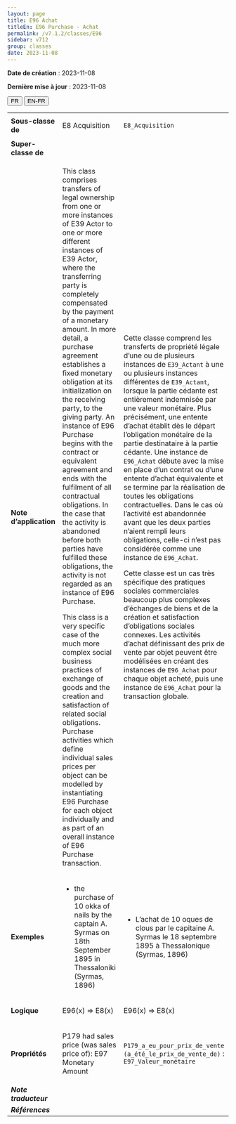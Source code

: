 ```yaml
---
layout: page
title: E96 Achat
titleEn: E96 Purchase - Achat
permalink: /v7.1.2/classes/E96
sidebar: v712
group: classes
date: 2023-11-08
---
```


**Date de création** : 2023-11-08

**Dernière mise à jour** : 2023-11-08

<div class="lang-buttons">
 <button id="fr" class="activate">FR</button>
 <button id="en-fr">EN-FR</button>
</div>

<table>
<tbody>
<tr>
<td><strong>Sous-classe de</strong></td>
<td class="en">
<p>E8 Acquisition</p>
</td>
<td>
<p><code class="language-plaintext highlighter-rouge">E8_Acquisition</code></p>
</td>
</tr>
<tr>
<td><strong>Super-classe de</strong></td>
<td class="en">
</td>
<td>
</td>
</tr>
<tr>
<td><strong>Note d’application</strong></td>
<td class="en">
<p>This class comprises transfers of legal ownership from one or more instances of E39 Actor to one or more different instances of E39 Actor, where the transferring party is completely compensated by the payment of a monetary amount. In more detail, a purchase agreement establishes a fixed monetary obligation at its initialization on the receiving party, to the giving party. An instance of E96 Purchase begins with the contract or equivalent agreement and ends with the fulfilment of all contractual obligations. In the case that the activity is abandoned before both parties have fulfilled these obligations, the activity is not regarded as an instance of E96 Purchase.</p>
<p>This class is a very specific case of the much more complex social business practices of exchange of goods and the creation and satisfaction of related social obligations. Purchase activities which define individual sales prices per object can be modelled by instantiating E96 Purchase for each object individually and as part of an overall instance of E96 Purchase transaction.</p>
</td>
<td>
<p>Cette classe comprend les transferts de propriété légale d’une ou de plusieurs instances de <code class="language-plaintext highlighter-rouge">E39_Actant</code> à une ou plusieurs instances différentes de <code class="language-plaintext highlighter-rouge">E39_Actant</code>, lorsque la partie cédante est entièrement indemnisée par une valeur monétaire. Plus précisément, une entente d’achat établit dès le départ l’obligation monétaire de la partie destinataire à la partie cédante. Une instance de <code class="language-plaintext highlighter-rouge">E96_Achat</code> débute avec la mise en place d’un contrat ou d’une entente d’achat équivalente et se termine par la réalisation de toutes les obligations contractuelles. Dans le cas où l’activité est abandonnée avant que les deux parties n’aient rempli leurs obligations, celle-ci n’est pas considérée comme une instance de <code class="language-plaintext highlighter-rouge">E96_Achat</code>. </p>
<p>Cette classe est un cas très spécifique des pratiques sociales commerciales beaucoup plus complexes d’échanges de biens et de la création et satisfaction d’obligations sociales connexes. Les activités d’achat définissant des prix de vente par objet peuvent être modélisées en créant des instances de <code class="language-plaintext highlighter-rouge">E96_Achat</code> pour chaque objet acheté, puis une instance de <code class="language-plaintext highlighter-rouge">E96_Achat</code> pour la transaction globale. </p>
</td>
</tr>
<tr>
<td><strong>Exemples</strong></td>
<td class="en">
<ul>
<li><p>the purchase of 10 okka of nails by the captain A. Syrmas on 18th September 1895 in Thessaloniki (Syrmas, 1896)</p>
</li>
</ul>
</td>
<td>
<ul>
<li><p>L’achat de 10 oques de clous par le capitaine A. Syrmas le 18 septembre 1895 à Thessalonique (Syrmas, 1896)</p>
</li>
</ul>
</td>
</tr>
<tr>
<td><strong>Logique</strong></td>
<td class="en">
<p>E96(x) ⇒ E8(x)</p>
</td>
<td>
<p>E96(x) ⇒ E8(x)</p>
</td>
</tr>
<tr>
<td><strong>Propriétés</strong></td>
<td class="en">
<p>P179 had sales price (was sales price of): E97 Monetary Amount</p>
</td>
<td>
<p><code class="language-plaintext highlighter-rouge">P179_a_eu_pour_prix_de_vente (a_été_le_prix_de_vente_de)</code> : <code class="language-plaintext highlighter-rouge">E97_Valeur_monétaire</code> </p>
</td>
</tr>
<tr>
<td><strong><em>Note traducteur</em></strong></td>
<td colspan="2">
</td>
</tr>
<tr>
<td><strong><em>Références</em></strong></td>
<td colspan="2">
<p><em></em></p>
</td>
</tr>
</tbody>
</table>
